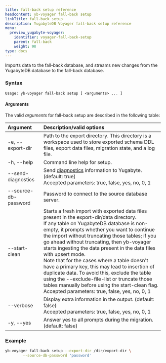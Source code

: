```yaml
---
title: fall-back setup reference
headcontent: yb-voyager fall-back setup
linkTitle: fall-back setup
description: YugabyteDB Voyager fall-back setup reference
menu:
  preview_yugabyte-voyager:
    identifier: voyager-fall-back-setup
    parent: fall-back
    weight: 90
type: docs
---
```


Imports data to the fall-back database, and streams new changes from the YugabyteDB database to the fall-back database.

### Syntax

```text
Usage: yb-voyager fall-back setup [ <arguments> ... ]
```

#### Arguments

The valid *arguments* for fall-back setup are described in the following table:

| Argument | Description/valid options |
| :------- | :------------------------ |
| -e, --export-dir <path> | Path to the export directory. This directory is a workspace used to store exported schema DDL files, export data files, migration state, and a log file.|
| -h, --help | Command line help for setup. |
| --send-diagnostics | Send [diagnostics](../../../diagnostics-report/) information to Yugabyte. (default: true)<br> Accepted parameters: true, false, yes, no, 0, 1|
| --source-db-password | Password to connect to the source database server. |
| --start-clean |  Starts a fresh import with exported data files present in the export-dir/data directory. <br> If any table on YugabyteDB database is non-empty, it prompts whether you want to continue the import without truncating those tables; if you go ahead without truncating, then yb-voyager starts ingesting the data present in the data files with upsert mode. <br>Note that for the cases where a table doesn't have a primary key, this may lead to insertion of duplicate data. To avoid this, exclude the table using the --exclude-file-list or truncate those tables manually before using the start-clean flag. <br> Accepted parameters: true, false, yes, no, 0, 1 |
| --verbose | Display extra information in the output. (default: false) <br> Accepted parameters: true, false, yes, no, 0, 1 |
| -y, --yes | Answer yes to all prompts during the migration. (default: false) |

### Example

```sh
yb-voyager fall-back setup --export-dir /dir/export-dir \
        --source-db-password 'password'
```
